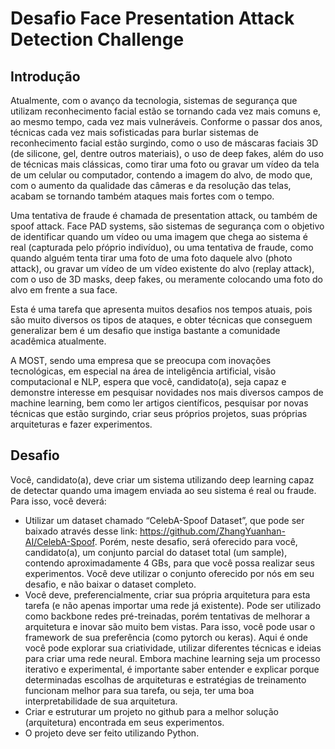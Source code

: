 # Desafio Face Presentation Attack Detection Challenge

## Introdução

Atualmente, com o avanço da tecnologia, sistemas de segurança que utilizam reconhecimento facial estão se tornando cada vez mais comuns e, ao mesmo tempo, cada vez mais vulneráveis. Conforme o passar dos anos, técnicas cada vez mais sofisticadas para burlar sistemas de reconhecimento facial estão surgindo, como o uso de máscaras faciais 3D (de silicone, gel, dentre outros materiais), o uso de deep fakes, além do uso de técnicas mais clássicas, como tirar uma foto ou gravar um vídeo da tela de um celular ou computador, contendo a imagem do alvo, de modo que, com o aumento da qualidade das câmeras e da resolução das telas, acabam se tornando também ataques mais fortes com o tempo.

Uma tentativa de fraude é chamada de presentation attack, ou também de spoof attack. Face PAD systems, são sistemas de segurança com o objetivo de identificar quando um vídeo ou uma imagem que chega ao sistema é real (capturada pelo pŕóprio indivíduo), ou uma tentativa de fraude, como quando alguém tenta tirar uma foto de uma foto daquele alvo (photo attack), ou gravar um vídeo de um vídeo existente do alvo (replay attack), com o uso de 3D masks, deep fakes, ou meramente colocando uma foto do alvo em frente a sua face. 

Esta é uma tarefa que apresenta muitos desafios nos tempos atuais, pois são muito diversos os tipos de ataques, e obter técnicas que conseguem generalizar bem é um desafio que instiga bastante a comunidade acadêmica atualmente. 

A MOST, sendo uma empresa que se preocupa com inovações tecnológicas, em especial na área de inteligência artificial, visão computacional e NLP, espera que você, candidato(a), seja capaz e demonstre interesse em pesquisar novidades nos mais diversos campos de machine learning, bem como ler artigos científicos, pesquisar por novas técnicas que estão surgindo, criar seus próprios projetos, suas próprias arquiteturas e fazer experimentos.

## Desafio

Você, candidato(a), deve criar um sistema utilizando deep learning capaz de detectar quando uma imagem enviada ao seu sistema é real ou fraude. Para isso, você deverá:
- Utilizar um dataset chamado “CelebA-Spoof Dataset”, que pode ser baixado através desse link: https://github.com/ZhangYuanhan-AI/CelebA-Spoof. Porém, neste desafio, será oferecido para você, candidato(a), um conjunto
parcial do dataset total (um sample), contendo aproximadamente 4 GBs, para que você possa realizar seus experimentos. Você deve utilizar o conjunto oferecido por nós em seu desafio, e não baixar o dataset completo.
- Você deve, preferencialmente, criar sua própria arquitetura para esta tarefa (e não apenas importar uma rede já existente). Pode ser utilizado como backbone redes pré-treinadas, porém tentativas de melhorar a arquitetura e inovar são muito bem vistas. Para isso, você pode usar o framework de sua preferência (como pytorch ou keras). Aqui é onde você pode explorar sua criatividade, utilizar diferentes técnicas e ideias para criar uma rede neural. Embora machine learning seja um processo iterativo e experimental, é importante saber entender e explicar porque determinadas escolhas de arquiteturas e estratégias de treinamento funcionam melhor para sua tarefa, ou seja, ter uma boa interpretabilidade de sua arquitetura.
- Criar e estruturar um projeto no github para a melhor solução (arquitetura) encontrada em seus experimentos.
- O projeto deve ser feito utilizando Python.
